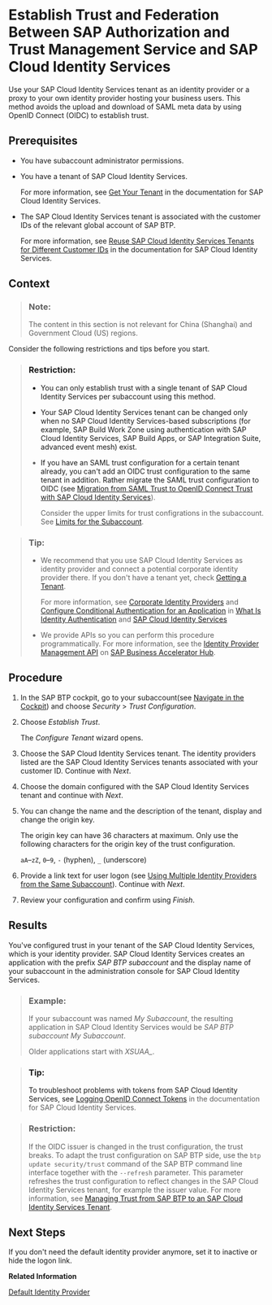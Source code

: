 <!-- loio161f8f0cfac64c4fa2d973bc5f08a894 -->

# Establish Trust and Federation Between SAP Authorization and Trust Management Service and SAP Cloud Identity Services

Use your SAP Cloud Identity Services tenant as an identity provider or a proxy to your own identity provider hosting your business users. This method avoids the upload and download of SAML meta data by using OpenID Connect \(OIDC\) to establish trust.



<a name="loio161f8f0cfac64c4fa2d973bc5f08a894__prereq_dvg_xgj_p1b"/>

## Prerequisites

-   You have subaccount administrator permissions.

-   You have a tenant of SAP Cloud Identity Services.

    For more information, see [Get Your Tenant](https://help.sap.com/docs/cloud-identity-services/cloud-identity-services/get-your-tenant?version=Cloud) in the documentation for SAP Cloud Identity Services.

-   The SAP Cloud Identity Services tenant is associated with the customer IDs of the relevant global account of SAP BTP.

    For more information, see [Reuse SAP Cloud Identity Services Tenants for Different Customer IDs](https://help.sap.com/docs/identity-authentication/identity-authentication/reuse-sap-cloud-identity-services-tenants-for-different-customer-ids) in the documentation for SAP Cloud Identity Services.




<a name="loio161f8f0cfac64c4fa2d973bc5f08a894__context_tzl_st2_tmb"/>

## Context

> ### Note:  
> The content in this section is not relevant for China \(Shanghai\) and Government Cloud \(US\) regions.

Consider the following restrictions and tips before you start.

> ### Restriction:  
> -   You can only establish trust with a single tenant of SAP Cloud Identity Services per subaccount using this method.
> 
> -   Your SAP Cloud Identity Services tenant can be changed only when no SAP Cloud Identity Services-based subscriptions \(for example, SAP Build Work Zone using authentication with SAP Cloud Identity Services, SAP Build Apps, or SAP Integration Suite, advanced event mesh\) exist.
> 
> -   If you have an SAML trust configuration for a certain tenant already, you can't add an OIDC trust configuration to the same tenant in addition. Rather migrate the SAML trust configuration to OIDC \(see [Migration from SAML Trust to OpenID Connect Trust with SAP Cloud Identity Services](migration-from-saml-trust-to-openid-connect-trust-with-sap-cloud-identity-services-d097ce2.md)\).
> 
>     Consider the upper limits for trust configrations in the subaccount. See [Limits for the Subaccount](../60-security/limits-for-technical-artifacts-of-the-sap-authorization-and-trust-management-service-6d3ef52.md#loio6d3ef5260f4a4232ad43542ab1441694__section_ddk_bhf_fzb).

> ### Tip:  
> -   We recommend that you use SAP Cloud Identity Services as identity provider and connect a potential corporate identity provider there. If you don't have a tenant yet, check [Getting a Tenant](https://help.sap.com/docs/IDENTITY_AUTHENTICATION/6d6d63354d1242d185ab4830fc04feb1/93160ebd2dcb40e98aadcbb9a970f2b9.html#getting-a-tenant).
> 
>     For more information, see [Corporate Identity Providers](https://help.sap.com/viewer/6d6d63354d1242d185ab4830fc04feb1/Cloud/en-US/19f3eca47db643b6aad448b5dc1075ad.html) and [Configure Conditional Authentication for an Application](https://help.sap.com/viewer/6d6d63354d1242d185ab4830fc04feb1/Cloud/en-US/0143dce88a604533ab5ab17e639fec09.html) in [What Is Identity Authentication](https://help.sap.com/viewer/6d6d63354d1242d185ab4830fc04feb1/Cloud/en-US/27882717f44b445fa287936c6f43dc1f.html) and [SAP Cloud Identity Services](https://help.sap.com/viewer/product/IDENTITY_AUTHENTICATION/Cloud/en-US)
> 
> -   We provide APIs so you can perform this procedure programmatically. For more information, see the [Identity Provider Management API](https://api.sap.com/api/TrustConfigurationAPI/resource) on [SAP Business Accelerator Hub](https://api.sap.com/package/authtrustmgmnt/rest).



<a name="loio161f8f0cfac64c4fa2d973bc5f08a894__steps_a2x_wfg_wmb"/>

## Procedure

1.  In the SAP BTP cockpit, go to your subaccount\(see [Navigate in the Cockpit](navigate-in-the-cockpit-0874895.md)\) and choose *Security* \> *Trust Configuration*.

2.  Choose *Establish Trust*.

    The *Configure Tenant* wizard opens.

3.  Choose the SAP Cloud Identity Services tenant. The identity providers listed are the SAP Cloud Identity Services tenants associated with your customer ID. Continue with *Next*.

4.  Choose the domain configured with the SAP Cloud Identity Services tenant and continue with *Next*.

5.  You can change the name and the description of the tenant, display and change the origin key.

    The origin key can have 36 characters at maximum. Only use the following characters for the origin key of the trust configuration.

    `aA`–`zZ`, `0`–`9`, `-` \(hyphen\), `_` \(underscore\)

6.  Provide a link text for user logon \(see [Using Multiple Identity Providers from the Same Subaccount](using-multiple-identity-providers-from-the-same-subaccount-b8c0aac.md)\). Continue with *Next*.

7.  Review your configuration and confirm using *Finish*.




<a name="loio161f8f0cfac64c4fa2d973bc5f08a894__result_brm_352_tmb"/>

## Results

You've configured trust in your tenant of the SAP Cloud Identity Services, which is your identity provider. SAP Cloud Identity Services creates an application with the prefix *SAP BTP subaccount* and the display name of your subaccount in the administration console for SAP Cloud Identity Services.

> ### Example:  
> If your subaccount was named *My Subaccount*, the resulting application in SAP Cloud Identity Services would be *SAP BTP subaccount My Subaccount*.
> 
> Older applications start with *XSUAA\_*.

> ### Tip:  
> To troubleshoot problems with tokens from SAP Cloud Identity Services, see [Logging OpenID Connect Tokens](https://help.sap.com/docs/IDENTITY_AUTHENTICATION/6d6d63354d1242d185ab4830fc04feb1/b6c42b53518b46de8b4dffd8c4c52ed7.html?version=Cloud) in the documentation for SAP Cloud Identity Services.

> ### Restriction:  
> If the OIDC issuer is changed in the trust configuration, the trust breaks. To adapt the trust configuration on SAP BTP side, use the `btp update security/trust` command of the SAP BTP command line interface together with the `--refresh` parameter. This parameter refreshes the trust configuration to reflect changes in the SAP Cloud Identity Services tenant, for example the issuer value. For more information, see [Managing Trust from SAP BTP to an SAP Cloud Identity Services Tenant](managing-trust-from-sap-btp-to-an-sap-cloud-identity-services-tenant-6140107.md).



<a name="loio161f8f0cfac64c4fa2d973bc5f08a894__postreq_z32_k52_tmb"/>

## Next Steps

If you don't need the default identity provider anymore, set it to inactive or hide the logon link.

**Related Information**  


[Default Identity Provider](default-identity-provider-d6a8db7.md "SAP ID service is the default identity provider for both platform users and business users (in applications) at SAP BTP. You can start using it without further configuration.")

